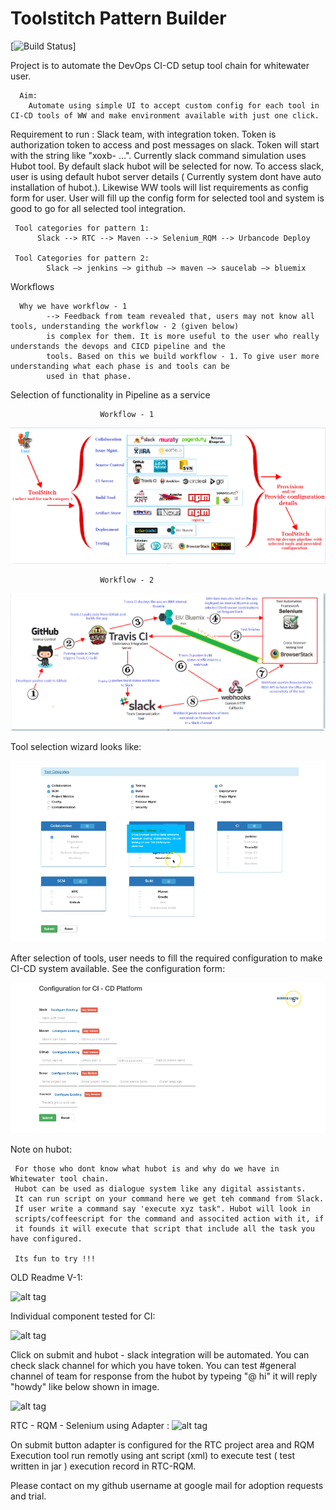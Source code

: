 # Toolstitch Pattern Builder 

[![Build Status](https://travis.moon.com/moon/toolstitch.svg?token=qjCvojJ7jdKTta5zxyfi)]





Project is to automate the DevOps CI-CD setup tool chain for whitewater user.

      Aim:
        Automate using simple UI to accept custom config for each tool in CI-CD tools of WW and make environment available with just one click.
      
Requirement to run :
    Slack team, with integration token. Token is authorization token to access and post messages on slack. 
    Token will start with the string like  "xoxb- ...". Currently slack command simulation uses Hubot tool.
    By default slack hubot will be selected for now. To access slack, user is using default hubot server details ( Currently system dont have auto installation of hubot.).
    Likewise WW tools will list requirements as config form for user. User will fill up the config form for selected tool and system is good to go for all selected tool integration.
    
     
     Tool categories for pattern 1: 
          Slack --> RTC --> Maven --> Selenium_RQM --> Urbancode Deploy
          
     Tool Categories for pattern 2:
            Slack —> jenkins —> github —> maven —> saucelab —> bluemix


Workflows

      Why we have workflow - 1
            --> Feedback from team revealed that, users may not know all tools, understanding the workflow - 2 (given below)
            is complex for them. It is more useful to the user who really understands the devops and CICD pipeline and the
            tools. Based on this we build workflow - 1. To give user more understanding what each phase is and tools can be
            used in that phase. 

Selection of functionality in Pipeline as a service

                        Workflow - 1
![alt tag](https://github.com/dewadkar/cicd/blob/master/public/img/ToolStitch_workflow_1.png)



                        Workflow - 2
![alt tag](https://github.com/dewadkar/cicd/blob/master/public/img/Use_Case_2.png)     

Tool selection wizard looks like:

![alt tag](https://github.com/dewadkar/cicd/blob/master/public/img/tool_selection.png)


After selection of tools, user needs to fill the required configuration to make CI-CD system available. See the configuration form:

![alt tag](https://github.com/dewadkar/cicd/blob/master/public/img/tool_config.png)


Note on hubot:

     For those who dont know what hubot is and why do we have in Whitewater tool chain.
     Hubot can be used as dialogue system like any digital assistants. 
     It can run script on your command here we get teh command from Slack. 
     If user write a command say 'execute xyz task". Hubot will look in 
     scripts/coffeescript for the command and associted action with it, if 
     it founds it will execute that script that include all the task you have configured. 
     
     Its fun to try !!! 
     
      

OLD Readme V-1:


![alt tag](https://uploads.github.moon.com/github-enterprise-assets/0000/0235/0000/4407/e22feadc-9d15-11e5-8761-7a2c9d5e988c.jpg)

Individual component tested for CI:

![alt tag](https://uploads.github.moon.com/github-enterprise-assets/0000/0235/0000/2648/8143d5ce-82f0-11e5-9ee3-98789448616f.jpg)

Click on submit and hubot - slack integration will be automated. You can check slack channel for which you have token. You can test #general channel of team for response from the hubot by typeing "@<botname> hi" it will reply "howdy" like below shown in image.

![alt tag](https://uploads.github.moon.com/github-enterprise-assets/0000/0235/0000/2649/5837e872-82f1-11e5-91ca-29e896f5ad01.jpg)


     
RTC - RQM - Selenium using Adapter :
![alt tag](https://uploads.github.moon.com/github-enterprise-assets/0000/0235/0000/2716/7cb3a5a2-83ef-11e5-911f-8f7f665c07a6.jpg)
     
On submit button adapter is configured for the RTC project area and RQM Execution tool run remotly using ant script (xml)  to execute test ( test written in  jar ) execution record in RTC-RQM.      
     
Please contact on my github username at google mail for adoption requests and trial.
